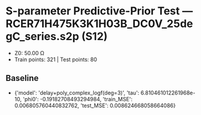 # S-parameter Predictive-Prior Test — RCER71H475K3K1H03B_DC0V_25degC_series.s2p (S12)
- Z0: 50.00 Ω
- Train points: 321  |  Test points: 80

## Baseline
- {'model': 'delay+poly_complex_logf(deg=3)', 'tau': 6.810461012261968e-10, 'phi0': -0.19182708493294984, 'train_MSE': 0.006805760440832762, 'test_MSE': 0.008624668058664086}